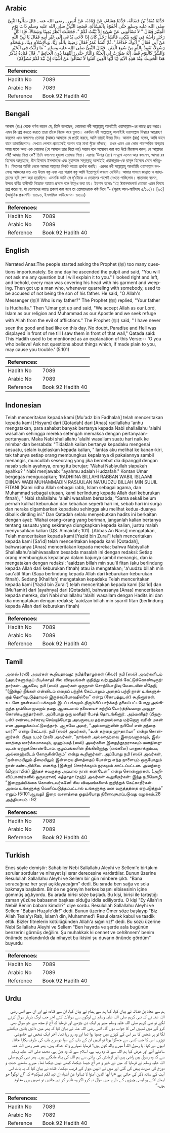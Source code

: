 ## Arabic


<div dir="rtl" lang="ar" style={{fontSize:'larger',backgroundColor:'#f8f9fa',padding:20}}>
حَدَّثَنَا مُعَاذُ بْنُ فَضَالَةَ، حَدَّثَنَا هِشَامٌ، عَنْ قَتَادَةَ، عَنْ أَنَسٍ ـ رضى الله عنه ـ قَالَ سَأَلُوا النَّبِيَّ صلى الله عليه وسلم حَتَّى أَحْفَوْهُ بِالْمَسْأَلَةِ، فَصَعِدَ النَّبِيُّ صلى الله عليه وسلم ذَاتَ يَوْمٍ الْمِنْبَرَ فَقَالَ ‏"‏ لاَ تَسْأَلُونِي عَنْ شَىْءٍ إِلاَّ بَيَّنْتُ لَكُمْ ‏"‏‏.‏ فَجَعَلْتُ أَنْظُرُ يَمِينًا وَشِمَالاً، فَإِذَا كُلُّ رَجُلٍ رَأْسُهُ فِي ثَوْبِهِ يَبْكِي، فَأَنْشَأَ رَجُلٌ كَانَ إِذَا لاَحَى يُدْعَى إِلَى غَيْرِ أَبِيهِ فَقَالَ يَا نَبِيَّ اللَّهِ مَنْ أَبِي فَقَالَ ‏"‏ أَبُوكَ حُذَافَةُ ‏"‏‏.‏ ثُمَّ أَنْشَأَ عُمَرُ فَقَالَ رَضِينَا بِاللَّهِ رَبًّا، وَبِالإِسْلاَمِ دِينًا، وَبِمُحَمَّدٍ رَسُولاً، نَعُوذُ بِاللَّهِ مِنْ سُوءِ الْفِتَنِ‏.‏ فَقَالَ النَّبِيُّ صلى الله عليه وسلم ‏"‏ مَا رَأَيْتُ فِي الْخَيْرِ وَالشَّرِّ كَالْيَوْمِ قَطُّ، إِنَّهُ صُوِّرَتْ لِي الْجَنَّةُ وَالنَّارُ حَتَّى رَأَيْتُهُمَا دُونَ الْحَائِطِ ‏"‏‏.‏ قَالَ قَتَادَةُ يُذْكَرُ هَذَا الْحَدِيثُ عِنْدَ هَذِهِ الآيَةِ ‏(‏يَا أَيُّهَا الَّذِينَ آمَنُوا لاَ تَسْأَلُوا عَنْ أَشْيَاءَ إِنْ تُبْدَ لَكُمْ تَسُؤْكُمْ‏)‏
</div>
<div style={{backgroundColor:'#f8f9fa',padding:20, marginBottom: 10}}><table> <thead> <tr> <th>References:</th> <th></th> </tr> </thead> <tbody><tr><td>Hadith No</td><td>7089</td></tr><tr><td>Arabic No</td><td>7089</td></tr><tr><td>Reference</td><td>Book 92 Hadith 40</td></tr></tbody></table></div>

## Bengali


<div dir="ltr" lang="bn" style={{fontSize:'larger',backgroundColor:'#f8f9fa',padding:20}}>
আনাস (রাঃ) থেকে বর্ণনা করেন যে, তিনি বলেছেন, লোকেরা নবী সাল্লাল্লাহু আলাইহি ওয়াসাল্লাম-এর কাছে প্রশ্ন করত। এমন কি প্রশ্ন করতে করতে তারা তাঁকে বিরক্ত করে তুলত। একদিন নবী সাল্লাল্লাহু আলাইহি ওয়াসাল্লাম মিম্বারে আরোহণ করলেন এবং বললেনঃ তোমরা (আজ) আমাকে যে প্রশ্নই করবে, আমি তারই উত্তর দিব। আনাস (রাঃ) বলেন, আমি ডানে বামে তাকাচ্ছিলাম। দেখতে পেলাম প্রত্যেকেই আপন বস্ত্রে মাথা গুঁজে কাঁদছে। তখন এমন এক লোক পারস্পরিক ঝগড়ার সময় যাকে অন্য এক লোকের (যে আসলে তার পিতা নয়) সন্তান বলে সম্বোধন করা হত উঠে জিজ্ঞেস করল, হে আল্লাহর নবী! আমার পিতা কে? তিনি বললেনঃ হুযাফা তোমার পিতা। এরপর ‘উমার (রাঃ) সম্মুখে এলেন আর বললেন, আমরা রব হিসেবে আল্লাহকে, দ্বীন হিসাবে ইসলামকে এবং মুহাম্মাদ সাল্লাল্লাহু আলাইহি ওয়াসাল্লাম-কে রাসূল হিসেবে মেনে পরিতুষ্ট। ফিতনার অনিষ্ট থেকে আমরা আল্লাহর নিকট আশ্রয় প্রার্থনা করছি। এরপর নবী সাল্লাল্লাহু আলাইহি ওয়াসাল্লাম বললেনঃ আজকের মত এত উত্তম বস্তু এবং এত খারাপ বস্তু আমি ইতোপূর্বে কখনো দেখিনি। আমার সামনে জান্নাত ও জাহান্নামের ছবি পেশ করা হয়েছিল। এমনকি আমি সে দু’টোকে এ দেয়ালের পাশেই দেখতে পাচ্ছিলাম। ক্বাতাদাহ বলেন, উপরে বর্ণিত হাদীসটি নিম্নোক্ত আয়াত প্রসঙ্গে বলে উল্লেখ করা হয়। ইরশাদ হলোঃ ‘‘হে ঈমানদারগণ! তোমরা এমন বিষয়ে প্রশ্ন করো না, যা তোমাদের কাছে প্রকাশ করা হলে তা তোমাদেরকে কষ্ট দিবে ’’- (সূরাহ আল-মায়িদাহ ৫/১০১)। [৯৩] (আধুনিক প্রকাশনী- ৬৫৯৬, ইসলামিক ফাউন্ডেশন- ৬৬১০)
</div>
<div style={{backgroundColor:'#f8f9fa',padding:20, marginBottom: 10}}><table> <thead> <tr> <th>References:</th> <th></th> </tr> </thead> <tbody><tr><td>Hadith No</td><td>7089</td></tr><tr><td>Arabic No</td><td>7089</td></tr><tr><td>Reference</td><td>Book 92 Hadith 40</td></tr></tbody></table></div>

## English


<div dir="ltr" lang="en" style={{fontSize:'larger',backgroundColor:'#f8f9fa',padding:20}}>
Narrated Anas:The people started asking the Prophet (ﷺ) too many questions importunately. So one day he ascended the pulpit and said, "You will not ask me any question but I will explain it to you." I looked right and left, and behold, every man was covering his head with his garment and weeping. Then got up a man who, whenever quarreling with somebody, used to be accused of not being the son of his father. He said, "O Allah's Messenger (ﷺ)! Who is my father?" The Prophet (ﷺ) replied, "Your father is Hudhaifa." Then 'Umar got up and said, "We accept Allah as our Lord, Islam as our religion and Muhammad as our Apostle and we seek refuge with Allah from the evil of afflictions." The Prophet (ﷺ) said, " I have never seen the good and bad like on this day. No doubt, Paradise and Hell was displayed in front of me till I saw them in front of that wall," Qatada said: This Hadith used to be mentioned as an explanation of this Verse:-- 'O you who believe! Ask not questions about things which, if made plain to you, may cause you trouble.' (5.101)
</div>
<div style={{backgroundColor:'#f8f9fa',padding:20, marginBottom: 10}}><table> <thead> <tr> <th>References:</th> <th></th> </tr> </thead> <tbody><tr><td>Hadith No</td><td>7089</td></tr><tr><td>Arabic No</td><td>7089</td></tr><tr><td>Reference</td><td>Book 92 Hadith 40</td></tr></tbody></table></div>

## Indonesian


<div dir="ltr" lang="id" style={{fontSize:'larger',backgroundColor:'#f8f9fa',padding:20}}>
Telah menceritakan kepada kami [Mu'adz bin Fadhalah] telah menceritakan kepada kami [Hisyam] dari [Qotadah] dari [Anas] radliallahu 'anhu mengatakan, para sahabat banyak bertanya kepada Nabi shallallahu 'alaihi wasallam sehingga mereka setengah memaksa dengan pertanyaan-pertanyaan. Maka Nabi shallallahu 'alaihi wasallam suatu hari naik ke mimbar dan bersabda: "Tidaklah kalian bertanya kepadaku mengenai sesuatu, selain kujelaskan kepada kalian, " lantas aku melihat ke kanan-kiri, tak tahunya setiap orang membungkus kepalanya di pakaiannya sambil menangis, muncullah seseorang yang jika berdebat dia dipanggil dengan nasab selain ayahnya, orang itu berujar; 'Wahai Nabiyullah siapakah ayahku? ' Nabi menjawab: "ayahmu adalah Hudzafah." Kontan Umar bergegas mengucapkan; 'RADHIINA BILLAHI RABBAN WABIL ISLAAMI DIINAN WABI MUHAMMADIN RASUULAN NA'UUDZU BILLAH MIN SUUIL FITANI (Kami ridha Allah sebagai rabb, Islam sebagai agama, dan Muhammad sebagai utusan, kami berlindung kepada Allah dari keburukan fitnah), " Nabi shallallahu 'alaihi wasallam bersabda; "Sama sekali belum pernah kulihat keburukan dan kebaikan seperti hari ini, sebab hari ini surga dan neraka digambarkan kepadaku sehingga aku melihat kedua-duanya dibalik dinding ini." Dan Qatadah selalu menyebutkan hadits ini berkaitan dengan ayat: 'Wahai orang-orang yang beriman, janganlah kalian bertanya tentang sesuatu yang sekiranya diungkapkan kepada kalian, justru malah menyusahkan kalian (QS. Almaidah; 101). [Abbas An Narsi] mengatakan, Telah menceritakan kepada kami [Yazid bin Zurai'] telah menceritakan kepada kami [Sa'id] telah menceritakan kepada kami [Qotadah], bahwasanya [Anas] menceritakan kepada mereka; bahwa Nabiyullah Shallallahu'alaihiwasallam besabda masalah ini dengan redaksi: Setiap orang membungkus kepalanya dalam bajunya sambil menangis, dan ia mengatakan dengan redaksi: 'aaidzan billah min suu'il fitan (aku berlindung kepada Allah dari keburukan fitnah) atau ia mengatakan; 'a'uudzu billah min sau'atil fitan (Saya berlindung kepada Allah dari keburukan-keburukan fitnah). Sedang [Khalifah] mengatakan kepadaku Telah menceritakan kepada kami [Yazid bin Zurai'] telah menceritakan kepada kami [Sa'id] dan [Mu'tamir] dari [ayahnya] dari [Qotadah], bahwasanya [Anas] menceritakan kepada mereka, dari Nabi shallallahu 'alaihi wasallam dengan Hadits ini dan dia mengatakan dengan redaksi; 'aaidzan billah min syarril fitan (berlindung kepada Allah dari keburukan fitnah)
</div>
<div style={{backgroundColor:'#f8f9fa',padding:20, marginBottom: 10}}><table> <thead> <tr> <th>References:</th> <th></th> </tr> </thead> <tbody><tr><td>Hadith No</td><td>7089</td></tr><tr><td>Arabic No</td><td>7089</td></tr><tr><td>Reference</td><td>Book 92 Hadith 40</td></tr></tbody></table></div>

## Tamil


<div dir="ltr" lang="ta" style={{fontSize:'larger',backgroundColor:'#f8f9fa',padding:20}}>
அனஸ் (ரலி) அவர்கள் கூறியதாவது: நபித்தோழர்கள் (சிலர்) நபி (ஸல்) அவர்களிடம் (அவர்களுக்குப் பிடிக்காத) சில விஷயங்கள் குறித்து வற்புறுத்திக் கேட்டுக்கொண்டிருந்தார்கள். ஆகவே, நபி (ஸல்) அவர்கள் ஒருநாள் சொற்பொழிவு மேடையின் மீதேறி, “(இன்று) நீங்கள் என்னிடம் எதைப் பற்றிக் கேட்டாலும் அதைப் பற்றி நான் உங்களுக்குத் தெளிவுபடுத்தாமல் இருக்கப்போவதில்லை” என்று (கோபத்துடன்) கூறினார்கள். உடனே நான்வலப் பக்கமும் இடப் பக்கமும் திரும்பிப் பார்க்கத் தலைப்பட்டபோது அங்கிருந்த ஒவ்வொருவரும் தமது ஆடையால் தலையைச் சுற்றிப் போர்த்தியவாறு அழுதுகொண்டிருந்தார்கள். அப்போது ஒரு மனிதர் பேசத் தொடங்கினார். அம்மனிதர் (பிறருடன்) சண்டைசச்சரவு செய்யும்போது அவருடைய தந்தையல்லாத மற்றொரு வரின் மகன் என அழைக்கப்பட்டுவந்தார். ஆகவே அவர், “அல்லாஹ்வின் நபியே! என் தந்தை யார்?” என்று கேட்டார். நபி (ஸல்) அவர்கள், “உன் தந்தை ஹுதாஃபா” என்று சொன்னார்கள். பிறகு உமர் (ரலி) அவர்கள், “நாங்கள் அல்லாஹ்வை இறைவனாகவும், இஸ்லாத்தை மார்க்கமாகவும், முஹம்மத் (ஸல்) அவர்களை இறைத்தூதராகவும் மனநிறைவுடன் ஏற்றுக்கொண்டோம். குழப்பங்களின் தீங்கிலிருந்து (எங்களை) பாதுகாக்கும்படி அல்லாஹ்விடம் கோருகின்றோம்” என்று கூறினார்கள். அப்போது நபி (ஸல்) அவர்கள், “நன்மையிலும் தீமையிலும் இன்றைய தினத்தைப் போன்று எந்த நாளையும் ஒருபோதும் நான் கண்டதில்லை. எனக்கு (இன்று) சொர்க்கமும் நரகமும் காட்டப்பட்டன. அவற்றை (மிஹ்ராபின்) இந்தச் சுவருக்கு அப்பால் நான் கண்டேன்” என்று சொன்னார்கள். (அறிவிப்பாளர்களில் ஒருவரான) கத்தாதா (ரஹ்) அவர்கள் கூறுகிறார்கள்: இந்த நபிமொழி, “இறைநம்பிக்கை கொண்டவர்களே! சில விஷயங்களைக் குறித்துக் கேட்காதீர்கள். அவை உங்களுக்கு வெளிப்படுத்தப்பட்டால் உங்களுக்கு மன வருத்தத்தை ஏற்படுத்தும்” எனும் (5:101ஆவது) இறை வசனத்தை ஓதும்போது நினைவுகூரப்படுவது வழக்கம்.28 அத்தியாயம் : 92
</div>
<div style={{backgroundColor:'#f8f9fa',padding:20, marginBottom: 10}}><table> <thead> <tr> <th>References:</th> <th></th> </tr> </thead> <tbody><tr><td>Hadith No</td><td>7089</td></tr><tr><td>Arabic No</td><td>7089</td></tr><tr><td>Reference</td><td>Book 92 Hadith 40</td></tr></tbody></table></div>

## Turkish


<div dir="ltr" lang="tr" style={{fontSize:'larger',backgroundColor:'#f8f9fa',padding:20}}>
Enes şöyle demiştir: Sahabiler Nebi Sallallahu Aleyhi ve Sellem'e birtakım sorular sordular ve nihayet işi ısrar derecesine vardırdılar. Bunun üzerine Resulullah Sallallahu Aleyhi ve Sellem bir gün minbere çıktı. "Bana soracağınız her şeyi açıklayacağım" dedi. Bu sırada ben sağa ve sola bakmaya başladım. Bir de ne göreyim herkes başını elbisesinin içine gömmüş ağ.lıyordu. Bu arada birisi söze başladı. Bu kişi, birisi ile tartıştığı zaman yüzüne babasının başkası olduğu iddia ediliyordu. O kişi "Ey Allah'ın Nebii! Benim babam kimdir?" diye sordu. Resulullah Sallallahu Aleyhi ve Sellem "Baban Huzafe'dir!" dedi. Bunun üzerine Ömer söze başlayıp "Biz Allah Teala'yı Rab, İslam'ı din, Muhammed'i Resul olarak kabul ve tasdik ettik. Bizler fitnelerin kötülüğünden Allah'a sığınırız!" dedi. Bu sözü üzerine Nebi Sallallahu Aleyhi ve Sellem "Ben hayırda ve şerde asla bugünün benzerini görmüş değilim. Şu muhakkak ki cennet ve ceh8nnem' benim önümde canlandırıldı da nihayet bu ikisini şu duvarın önünde gördüm" buyurdu
</div>
<div style={{backgroundColor:'#f8f9fa',padding:20, marginBottom: 10}}><table> <thead> <tr> <th>References:</th> <th></th> </tr> </thead> <tbody><tr><td>Hadith No</td><td>7089</td></tr><tr><td>Arabic No</td><td>7089</td></tr><tr><td>Reference</td><td>Book 92 Hadith 40</td></tr></tbody></table></div>

## Urdu


<div dir="rtl" lang="ur" style={{fontSize:'larger',backgroundColor:'#f8f9fa',padding:20}}>
ہم سے معاذ بن فضالہ نے بیان کیا، کہا ہم سے ہشام نے بیان کیا، ان سے قتادہ نے اور ان سے انس رضی اللہ عنہ نے کہ نبی کریم صلی اللہ علیہ وسلم نے لوگوں سے سوالات کئے آخر جب لوگ باربار سوال کرنے لگے تو نبی کریم صلی اللہ علیہ وسلم منبر پر ایک دن چڑھے اور فرمایا کہ آج تم مجھ سے جو سوال بھی کرو گے میں تمہیں اس کا جواب دوں گا۔ انس رضی اللہ عنہ نے بیان کیا کہ پھر میں دائیں بائیں دیکھنے لگا تو ہر شخص کا سر اس کے کپڑے میں چھپا ہوا تھا اور وہ رو رہا تھا۔ آخر ایک شخص نے خاموشی توڑی۔ اس کا جب کسی سے جھگڑا ہوتا تو انہیں ان کے باپ کے سوا دوسرے باپ کی طرف پکارا جاتا۔ انہوں نے کہا: یا رسول اللہ! میرے والد کون ہیں؟ فرمایا تمہارے والد حذافہ ہیں۔ پھر عمر رضی اللہ عنہ سامنے آئے اور عرض کیا ہم اللہ سے کہ وہ رب ہے، اسلام سے کہ وہ دین ہے، محمد صلی اللہ علیہ وسلم سے کہ وہ رسول ہیں راضی ہیں اور آزمائش کی برائی سے ہم اللہ کی پناہ مانگتے ہیں۔ پھر نبی کریم صلی اللہ علیہ وسلم نے فرمایا کہ میں نے خیر و شر آج جیسا دیکھا، کبھی نہیں دیکھا تھا۔ میرے سامنے جنت و دوزخ کی صورت پیش کی گئی اور میں نے انہیں دیوار کے قریب دیکھا۔ قتادہ نے بیان کیا کہ یہ بات اس آیت کے ساتھ ذکر کی جاتی ہے «يا أيها الذين آمنوا لا تسألوا عن أشياء إن تبد لكم تسؤكم‏» کہ ”اے لوگو! جو ایمان لائے ہو ایسی چیزوں کے بارے میں سوال نہ کرو اگر وہ ظاہر کر دی جائیں تو تمہیں بری معلوم ہوں۔“
</div>
<div style={{backgroundColor:'#f8f9fa',padding:20, marginBottom: 10}}><table> <thead> <tr> <th>References:</th> <th></th> </tr> </thead> <tbody><tr><td>Hadith No</td><td>7089</td></tr><tr><td>Arabic No</td><td>7089</td></tr><tr><td>Reference</td><td>Book 92 Hadith 40</td></tr></tbody></table></div>